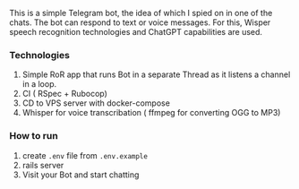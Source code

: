 This is a simple Telegram bot, the idea of which I spied on in one of the chats.
The bot can respond to text or voice messages.
For this, Wisper speech recognition technologies and ChatGPT capabilities are used.

### Technologies
1) Simple RoR app that runs Bot in a separate Thread as it listens a channel in a loop.
2) CI ( RSpec + Rubocop)
3) CD to VPS server with docker-compose
4) Whisper for voice transcribation ( ffmpeg for converting OGG to MP3)


### How to run
1. create `.env` file from `.env.example`
2. rails server
3. Visit your Bot and start chatting


